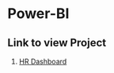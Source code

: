 # Power-BI

## Link to view Project
1. [HR Dashboard]([https://link-den-trang-dashboard-cua-ban.com](https://app.powerbi.com/groups/me/reports/08b3f185-b826-419d-b606-e43b1840d879?ctid=fc0bdaaf-292e-45cc-b51f-872867f9c981&pbi_source=linkShare&bookmarkGuid=4d02d612-c556-4029-aea1-0c30b607d7b9))
